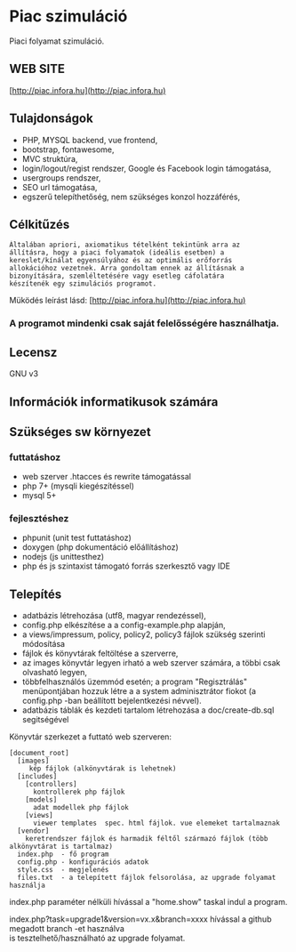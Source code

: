 # Piac szimuláció

Piaci folyamat szimuláció.


## WEB SITE 
[http://piac.infora.hu](http://piac.infora.hu)

## Tulajdonságok

- PHP, MYSQL backend, vue frontend,
- bootstrap, fontawesome,
- MVC struktúra,
- login/logout/regist rendszer, Google és Facebook login támogatása,
- usergroups rendszer,
- SEO url támogatása,
- egszerű telepíthetőség, nem szükséges konzol hozzáférés,



## Célkitűzés
	Általában apriori, axiomatikus tételként tekintünk arra az
	állításra, hogy a piaci folyamatok (ideális esetben) a
	kereslet/kínálat egyensúlyához és az optimális erőforrás
	allokációhoz vezetnek. Arra gondoltam ennek az állításnak a
	bizonyítására, szemléltetésére vagy esetleg cáfolatára
	készítenék egy szimulációs programot. 

Müködés leírást lásd: [http://piac.infora.hu](http://piac.infora.hu)

### A programot mindenki csak saját felelősségére használhatja.
						
## Lecensz

GNU v3

## Információk informatikusok számára      

## Szükséges sw környezet
### futtatáshoz
- web szerver   .htacces és rewrite támogatással
- php 7+ (mysqli kiegészítéssel)
- mysql 5+
### fejlesztéshez
- phpunit (unit test futtatáshoz)
- doxygen (php dokumentáció előállításhoz)
- nodejs (js unittesthez)
- php és js szintaxist támogató forrás szerkesztő vagy IDE

## Telepítés

- adatbázis létrehozása (utf8, magyar rendezéssel),
- config.php elkészítése a a config-example.php alapján,
- a views/impressum, policy, policy2, policy3 fájlok szükség szerinti módosítása
- fájlok és könyvtárak feltöltése a szerverre,
- az images könyvtár legyen irható a web szerver számára, a többi csak olvasható legyen,
- többfelhasználós üzemmód esetén; a program "Regisztrálás" menüpontjában hozzuk létre a
  a system adminisztrátor fiokot (a config.php -ban beállított bejelentkezési névvel).
- adatbázis táblák és kezdeti tartalom létrehozása a doc/create-db.sql segitségével

Könyvtár szerkezet a futtató web szerveren:
```
[document_root]
  [images]
     kép fájlok (alkönyvtárak is lehetnek)
  [includes]
    [controllers]
      kontrollerek php fájlok
    [models]
      adat modellek php fájlok
    [views]
      viewer templates  spec. html fájlok. vue elemeket tartalmaznak
  [vendor]
    keretrendszer fájlok és harmadik féltől származó fájlok (több alkönyvtárat is tartalmaz)
  index.php  - fő program
  config.php - konfigurációs adatok
  style.css  - megjelenés
  files.txt  - a telepített fájlok felsorolása, az upgrade folyamat használja

```  
index.php paraméter nélküli hívással a "home.show" taskal indul a program.

index.php?task=upgrade1&version=vx.x&branch=xxxx hívással a github megadott branch -et használva  
is tesztelhető/használható az upgrade folyamat.

